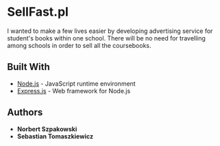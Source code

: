 # SellFast.pl 

I wanted to make a few lives easier by developing advertising service for student's books within one school. There will be no need for travelling
among schools in order to sell all the coursebooks.

## Built With

* [Node.js](https://nodejs.org/en/docs/) - JavaScript runtime environment 
* [Express.js](https://expressjs.com/en/api.html) - Web framework for Node.js

## Authors

* **Norbert Szpakowski**
* **Sebastian Tomaszkiewicz**

